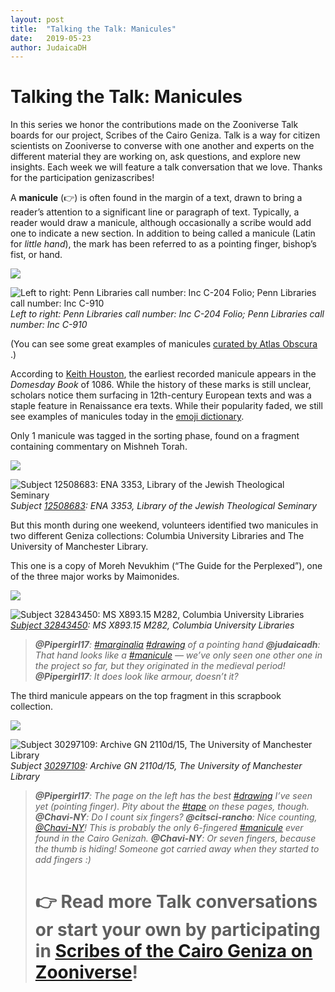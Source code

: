 ```yaml
---
layout: post
title:  "Talking the Talk: Manicules"
date:   2019-05-23
author: JudaicaDH
---
```

# Talking the Talk: Manicules

In this series we honor the contributions made on the Zooniverse Talk boards for our project, Scribes of the Cairo Geniza. Talk is a way for citizen scientists on Zooniverse to converse with one another and experts on the different material they are working on, ask questions, and explore new insights. Each week we will feature a talk conversation that we love. Thanks for the participation genizascribes!

A **manicule** (👉) is often found in the margin of a text, drawn to bring a reader’s attention to a significant line or paragraph of text. Typically, a reader would draw a manicule, although occasionally a scribe would add one to indicate a new section. In addition to being called a manicule (Latin for *little hand*), the mark has been referred to as a pointing finger, bishop’s fist, or hand.

![](https://cdn-images-1.medium.com/max/2000/1*A8pcSncqEPMQQumGPld-Pg.jpeg)

![Left to right: Penn Libraries call number: Inc C-204 Folio; Penn Libraries call number: Inc C-910](https://cdn-images-1.medium.com/max/2000/1*XJPj4DW2BpfyY8eTeBV5qA.jpeg)*Left to right: Penn Libraries call number: Inc C-204 Folio; Penn Libraries call number: Inc C-910*

(You can see some great examples of manicules [curated by Atlas Obscura ](https://www.atlasobscura.com/articles/manicules).)

According to [Keith Houston](https://slate.com/human-interest/2013/09/the-manicule-a-hand-with-a-pointing-index-finger-becomes-a-common-marginalia-during-the-renaissance.html), the earliest recorded manicule appears in the *Domesday Book* of 1086. While the history of these marks is still unclear, scholars notice them surfacing in 12th-century European texts and was a staple feature in Renaissance era texts. While their popularity faded, we still see examples of manicules today in the [emoji dictionary](https://emojipedia.org/white-right-pointing-backhand-index/).

Only 1 manicule was tagged in the sorting phase, found on a fragment containing commentary on Mishneh Torah.

![](https://cdn-images-1.medium.com/max/5428/1*-Pz_0joyPI7IsDmStpymvw.jpeg)

![Subject [12508683](https://www.zooniverse.org/projects/judaicadh/scribes-of-the-cairo-geniza/talk/subjects/12508683): ENA 3353, Library of the Jewish Theological Seminary](https://cdn-images-1.medium.com/max/2000/1*ICQXfe5ExIvUnW13U1cL_g.png)*Subject [12508683](https://www.zooniverse.org/projects/judaicadh/scribes-of-the-cairo-geniza/talk/subjects/12508683): ENA 3353, Library of the Jewish Theological Seminary*

But this month during one weekend, volunteers identified two manicules in two different Geniza collections: Columbia University Libraries and The University of Manchester Library.

This one is a copy of Moreh Nevukhim (“The Guide for the Perplexed”), one of the three major works by Maimonides.

![](https://cdn-images-1.medium.com/max/2000/1*WxZS0xEAq6sY9DFAi5bYnA.jpeg)

![[Subject 32843450](https://www.zooniverse.org/projects/judaicadh/scribes-of-the-cairo-geniza/talk/subjects/32843450): MS X893.15 M282, Columbia University Libraries](https://cdn-images-1.medium.com/max/2000/1*H_01JpUiz_mj28PHlPzMEw.png)*[Subject 32843450](https://www.zooniverse.org/projects/judaicadh/scribes-of-the-cairo-geniza/talk/subjects/32843450): MS X893.15 M282, Columbia University Libraries*
> ***@Pipergirl17**: [#marginalia](https://www.zooniverse.org/projects/judaicadh/scribes-of-the-cairo-geniza/talk/tags/marginalia) [#drawing](https://www.zooniverse.org/projects/judaicadh/scribes-of-the-cairo-geniza/talk/tags/drawing) of a pointing hand*
> ***@judaicadh**: That hand looks like a [#manicule](https://www.zooniverse.org/projects/judaicadh/scribes-of-the-cairo-geniza/talk/tags/manicule) — we’ve only seen one other one in the project so far, but they originated in the medieval period!*
> ***@Pipergirl17**: It does look like armour, doesn’t it?*

The third manicule appears on the top fragment in this scrapbook collection.

![](https://cdn-images-1.medium.com/max/5350/1*a3weH6clVP7zbMzIrOkyXA.jpeg)

![Subject [30297109](https://www.zooniverse.org/projects/judaicadh/scribes-of-the-cairo-geniza/talk/subjects/30297109): Archive GN 2110d/15, The University of Manchester Library](https://cdn-images-1.medium.com/max/2000/1*yfkV-QU_ZNB1Rh0EBCxF6A.png)*Subject [30297109](https://www.zooniverse.org/projects/judaicadh/scribes-of-the-cairo-geniza/talk/subjects/30297109): Archive GN 2110d/15, The University of Manchester Library*
> ***@Pipergirl17**: The page on the left has the best [#drawing](https://www.zooniverse.org/projects/judaicadh/scribes-of-the-cairo-geniza/talk/tags/drawing) I’ve seen yet (pointing finger). Pity about the [#tape](https://www.zooniverse.org/projects/judaicadh/scribes-of-the-cairo-geniza/talk/tags/tape) on these pages, though.*
> ***@Chavi-NY**: Do I count six fingers?*
> ***@citsci-rancho**: Nice counting, [@Chavi-NY](https://www.zooniverse.org/users/Chavi-NY)! This is probably the only 6-fingered [#manicule](https://www.zooniverse.org/projects/judaicadh/scribes-of-the-cairo-geniza/talk/tags/manicle) ever found in the Cairo Genizah.*
> ***@Chavi-NY**: Or seven fingers, because the thumb is hiding! Someone got carried away when they started to add fingers :)*
> # 👉 Read more Talk conversations or start your own by participating in [Scribes of the Cairo Geniza on Zooniverse](https://www.scribesofthecairogeniza.org/)!
